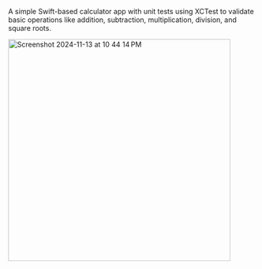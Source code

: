 A simple Swift-based calculator app with unit tests using XCTest to validate basic operations like addition, subtraction, multiplication, division, and square roots.



<img width="450" alt="Screenshot 2024-11-13 at 10 44 14 PM" src="https://github.com/user-attachments/assets/061fcec8-74b4-4788-b559-714934867ac7">
